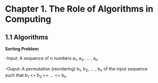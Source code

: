 # Chapter 1. The Role of Algorithms in Computing

## 1.1 Algorithms

**Sorting Problem**


-Input: A sequence of n numbers a<sub>1</sub>, a<sub>2</sub>, ... , a<sub>n</sub>

-Ouput: A permutation (reordering) b<sub>1</sub>, b<sub>2</sub>, ... , b<sub>n</sub> of the input sequence such that 
b<sub>1</sub> <= b<sub>2</sub> <= ... <= b<sub>n</sub>



